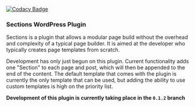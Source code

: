[![Codacy Badge](https://api.codacy.com/project/badge/Grade/d971a07de31943b4b5dbac223295ef60)](https://www.codacy.com/app/sincspecv/sections?utm_source=github.com&amp;utm_medium=referral&amp;utm_content=sincspecv/sections&amp;utm_campaign=Badge_Grade)

### Sections WordPress Plugin

Sections is a plugin that allows a modular page build without the overhead and complexity of a typical page builder. It is aimed at the developer who typically creates page templates from scratch.

Development has only just begun on this plugin. Current functionality adds one "Section" to each page and post, which will then be appended to the end of the content. The default template that comes with the plugin is currently the only template that can be used, but adding the ability to use custom templates is high on the priority list.

**Development of this plugin is currently taking place in the `0.1.2` branch**
